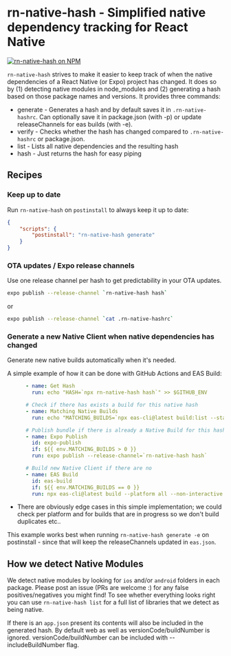 # rn-native-hash - Simplified native dependency tracking for React Native

[![rn-native-hash on NPM](https://img.shields.io/npm/v/rn-native-hash)](https://www.npmjs.com/package/rn-native-hash)

`rn-native-hash` strives to make it easier to keep track of when the native dependencies of a React Native (or Expo) project has changed. It does so by (1) detecting native modules in node_modules and (2) generating a hash based on those package names and versions. It provides three commands:
- generate - Generates a hash and by default saves it in `.rn-native-hashrc`. Can optionally save it in package.json (with -p) or update releaseChannels for eas builds (with -e).
- verify - Checks whether the hash has changed compared to `.rn-native-hashrc` or package.json.
- list - Lists all native dependencies and the resulting hash
- hash - Just returns the hash for easy piping

## Recipes

### Keep up to date
Run `rn-native-hash` on `postinstall` to always keep it up to date:
```json
{
    "scripts": {
        "postinstall": "rn-native-hash generate"
    }
}
```

### OTA updates / Expo release channels
Use one release channel per hash to get predictability in your OTA updates.

```bash
expo publish --release-channel `rn-native-hash hash`
```
or
```bash
expo publish --release-channel `cat .rn-native-hashrc`
```

### Generate a new Native Client when native dependencies has changed
Generate new native builds automatically when it's needed. 

A simple example of how it can be done with GitHub Actions and EAS Build:
```yml
      - name: Get Hash
        run: echo "HASH=`npx rn-native-hash hash`" >> $GITHUB_ENV

      # Check if there has exists a build for this native hash
      - name: Matching Native Builds
        run: echo "MATCHING_BUILDS=`npx eas-cli@latest build:list --status=finished | grep -c $HASH`" >> $GITHUB_ENV

      # Publish bundle if there is already a Native Build for this hash out there:
      - name: Expo Publish
        id: expo-publish
        if: ${{ env.MATCHING_BUILDS > 0 }}
        run: expo publish --release-channel=`rn-native-hash hash`

      # Build new Native Client if there are no
      - name: EAS Build
        id: eas-build
        if: ${{ env.MATCHING_BUILDS == 0 }}
        run: npx eas-cli@latest build --platform all --non-interactive --no-wait
```
* There are obviously edge cases in this simple implementation; we could check per platform and for builds that are in progress so we don't build duplicates etc..

This example works best when running `rn-native-hash generate -e` on postinstall - since that will keep the releaseChannels updated in `eas.json`.

## How we detect Native Modules
We detect native modules by looking for `ios` and/or `android` folders in each package. Please post an issue (PRs are welcome :) for any false positives/negatives you might find! To see whether everything looks right you can use `rn-native-hash list` for a full list of libraries that we detect as being native.

If there is an `app.json` present its contents will also be included in the generated hash. By default web as well as versionCode/buildNumber is ignored. versionCode/buildNumber can be included with --includeBuildNumber flag.